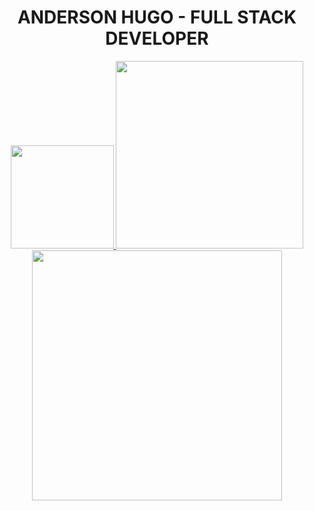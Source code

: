 <div align="center">
<h1>ANDERSON HUGO - FULL STACK DEVELOPER</h1>
  <a href="https://github.com/AndersonCodhugo/github-readme-stats">
    <img src="https://github-readme-stats.vercel.app/api?username=andersoncodhugo&theme=chartreuse-dark&card_width=500" height="165"/>
  </a>
  <a href="https://github.com/AndersonCodhugo/convoychat">
    <img src="https://github-readme-stats.vercel.app/api/top-langs?username=andersoncodhugo&theme=chartreuse-dark&layout=compact&langs_count=8&card_width=400" height="300"/>
  </a>
<div></div>

  <a href="https://wakatime.com/@AndinhoTi">
    <img src="https://github-readme-stats.vercel.app/api/wakatime?username=AndinhoTi&theme=chartreuse-dark&cache_seconds=1800&card_width=500" height="400"/>
  </a>

</div>
